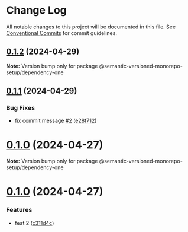 # Change Log

All notable changes to this project will be documented in this file.
See [Conventional Commits](https://conventionalcommits.org) for commit guidelines.

## [0.1.2](https://github.com/gbublys/semantic-versioned-monorepo-setup/compare/@semantic-versioned-monorepo-setup/dependency-one@0.1.2-dev.1...@semantic-versioned-monorepo-setup/dependency-one@0.1.2) (2024-04-29)

**Note:** Version bump only for package @semantic-versioned-monorepo-setup/dependency-one





## [0.1.1](https://github.com/gbublys/semantic-versioned-monorepo-setup/compare/@semantic-versioned-monorepo-setup/dependency-one@0.1.0...@semantic-versioned-monorepo-setup/dependency-one@0.1.1) (2024-04-29)


### Bug Fixes

* fix commit message [#2](https://github.com/gbublys/semantic-versioned-monorepo-setup/issues/2) ([e28f712](https://github.com/gbublys/semantic-versioned-monorepo-setup/commit/e28f712475303ae0ca81d9063b8b055833508fc7))





# [0.1.0](https://github.com/gbublys/semantic-versioned-monorepo-setup/compare/@semantic-versioned-monorepo-setup/dependency-one@0.1.0-dev.1...@semantic-versioned-monorepo-setup/dependency-one@0.1.0) (2024-04-27)

**Note:** Version bump only for package @semantic-versioned-monorepo-setup/dependency-one





# [0.1.0](https://github.com/gbublys/semantic-versioned-monorepo-setup/compare/@semantic-versioned-monorepo-setup/dependency-one@0.1.0-dev.0...@semantic-versioned-monorepo-setup/dependency-one@0.1.0) (2024-04-27)


### Features

* feat 2 ([c311d4c](https://github.com/gbublys/semantic-versioned-monorepo-setup/commit/c311d4c673c6484e161a064795e1b9c169c37ee6))
